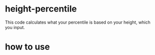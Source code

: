 # height-percentile
This code calculates what your percentile is based on your height, which you input.
# how to use
